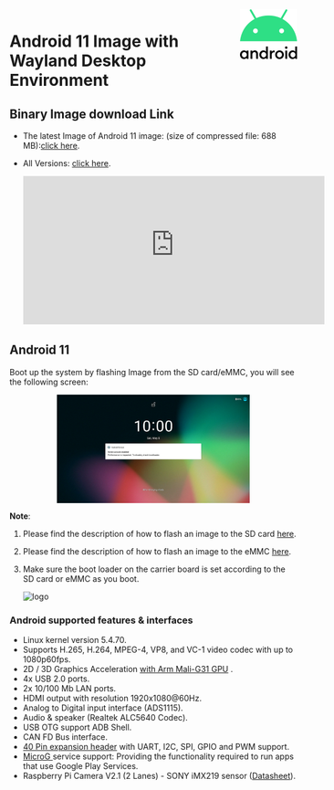 <img align="right" src="AndroidImages.assets/Android_logo_2019-1593412753766.png" />

Android 11 Image with Wayland Desktop Environment
===

<div class= "bullets">

## Binary Image download Link

- The latest Image of Android 11 image: (size of compressed file: 688 MB):[click here](https://hq0epm0west0us0storage.blob.core.windows.net/%24web/public/SMARC/LEC-iMX8MP/Images/Android/LEC-IMX8MP-2G-IPi-SMARC-PLUS_Android11_1v0_20210607.zip).
- All Versions: <a data-toggle="collapse" data-target="#demo" href="#">click here</a>.
  
    <div id="demo" class="iframe-container collapse" style="z-index: 100; background-color: white;"><iframe class="download-area" src="https://hq0epm0west0us0storage.z22.web.core.windows.net/?prefix=public/SMARC/LEC-iMX8MP/Images/Android/&amp;pageLevel=0" scrolling="no">
      	</iframe></div>
    <style>
    .iframe-container {
        width: 110%;
    }
    .download-area {
    	width:100%;
    	min-height: 260px;
    	height: 260px;
        border: none;
    }
    </style>

## Android 11

Boot up the system by flashing Image from the SD card/eMMC, you will see the following screen:

<img  src="AndroidImages.assets/screenshot.png" alt="Screenshot_20200608-082418" style="zoom: 33%; margin-left: auto; margin-right: auto; display: block;" />

**Note**:

 1. Please find the description of how to flash an image to the SD card  [here](HowToFlashImageSD.html#Flash-Yocto-or-Android-Image).

 2. Please find the description of how to flash an image to the eMMC  [here](HowToFlashImageeMMC.html).

 3. Make sure the boot loader on the carrier board is set according to the SD card or eMMC as you boot.

    ![logo](https://docs.ipi.wiki/smarc-ipi/ipi-smarc-imx8mp/UbuntuImages.assets/Boot_loadert.png)

### Android supported features & interfaces 

*  Linux kernel version 5.4.70.
*  Supports H.265, H.264, MPEG-4, VP8, and VC-1 video codec with up to 1080p60fps.
*  2D / 3D Graphics Acceleration [with Arm Mali-G31 GPU](https://developer.arm.com/ip-products/graphics-and-multimedia/mali-gpus/mali-g31-gpu) .
*  4x USB 2.0 ports.
*  2x 10/100 Mb LAN ports.
*  HDMI output with resolution 1920x1080@60Hz.
*  Analog to Digital input interface (ADS1115).
*  Audio & speaker (Realtek ALC5640 Codec).
*  USB OTG support ADB Shell.
*  CAN FD Bus interface.
*  [40 Pin expansion header](UserInterfaces.html) with UART, I2C, SPI, GPIO and PWM support.
*  [MicroG ](https://microg.org/) service support: Providing the functionality required to run apps that use Google Play Services.
*  Raspberry Pi Camera V2.1 (2 Lanes) - SONY iMX219 sensor ([Datasheet](https://www.raspberrypi.org/documentation/hardware/camera/)).


</div>